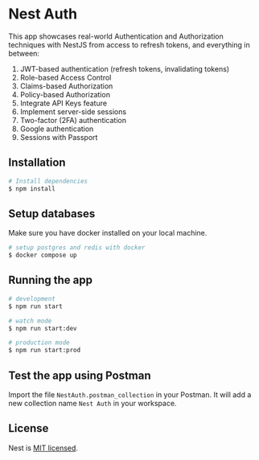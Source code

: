 # Nest Auth

This app showcases real-world Authentication and Authorization techniques with NestJS from access to refresh tokens, and everything in between:

1. JWT-based authentication (refresh tokens, invalidating tokens)
2. Role-based Access Control
3. Claims-based Authorization
4. Policy-based Authorization
5. Integrate API Keys feature
6. Implement server-side sessions
7. Two-factor (2FA) authentication
8. Google authentication
9. Sessions with Passport

## Installation

```bash
# Install dependencies
$ npm install
```

## Setup databases

Make sure you have docker installed on your local machine.

```bash
# setup postgres and redis with docker
$ docker compose up
```

## Running the app

```bash
# development
$ npm run start

# watch mode
$ npm run start:dev

# production mode
$ npm run start:prod
```

## Test the app using Postman

Import the file `NestAuth.postman_collection` in your Postman. It will add a new collection name `Nest Auth` in your workspace.

## License

Nest is [MIT licensed](LICENSE).
